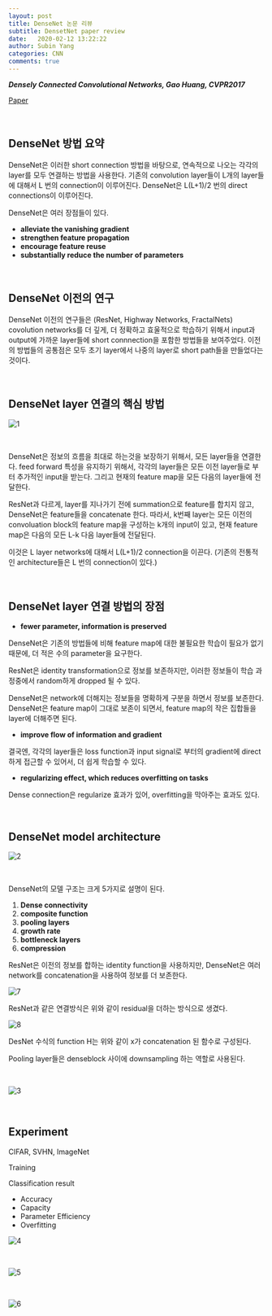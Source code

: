 ```yaml
---
layout: post
title: DenseNet 논문 리뷰
subtitle: DensetNet paper review
date:   2020-02-12 13:22:22
author: Subin Yang
categories: CNN
comments: true
---
```


<strong><em>Densely Connected Convolutional Networks, Gao Huang, CVPR2017</em></strong>

[Paper](https://arxiv.org/abs/1608.06993)

<br>

<h2>DenseNet 방법 요약</h2>

DenseNet은 이러한 short connection 방법을 바탕으로, 연속적으로 나오는 각각의 layer를 모두 연결하는 방법을 사용한다. 기존의 convolution layer들이 L개의 layer들에 대해서 L 번의 connection이 이루어진다. DenseNet은 L(L+1)/2 번의 direct connections이 이루어진다.

DenseNet은 여러 장점들이 있다.

- <strong>alleviate the vanishing gradient</strong>
- <strong>strengthen feature propagation</strong>
- <strong>encourage feature reuse</strong>
- <strong>substantially reduce the number of parameters</strong>

<br>

<h2>DenseNet 이전의 연구</h2>

DenseNet 이전의 연구들은 (ResNet, Highway Networks, FractalNets) covolution networks를 더 깊게, 더 정확하고 효울적으로 학습하기 위해서 input과 output에 가까운 layer들에 short connnection을 포함한 방법들을 보여주었다. 이전의 방법들의 공통점은 모두 초기 layer에서 나중의 layer로 short path들을 만들었다는 것이다.

<br>

<h2>DenseNet layer 연결의 핵심 방법</h2>

![1](https://user-images.githubusercontent.com/37301677/78472346-edee0e80-7772-11ea-8767-8061389f8658.PNG)

<br>

DenseNet은 정보의 흐름을 최대로 하는것을 보장하기 위해서, 모든 layer들을 연결한다. feed forward 특성을 유지하기 위해서, 각각의 layer들은 모든 이전 layer들로 부터 추가적인 input을 받는다. 그리고 현재의 feature map을 모든 다음의 layer들에 전달한다.

ResNet과 다르게, layer를 지나가기 전에 summation으로 feature를 합치지 않고, DenseNet은 feature들을 concatenate 한다. 따라서, k번째 layer는 모든 이전의 convoluation block의 feature map을 구성하는 k개의 input이 있고, 현재 feature map은 다음의 모든 L-k 다음 layer들에 전달된다.

이것은 L layer networks에 대해서 L(L+1)/2 connection을 이끈다. (기존의 전통적인 architecture들은 L 번의 connection이 있다.)

<br>

<h2>DenseNet layer 연결 방법의 장점</h2>

- <strong>fewer parameter, information is preserved</strong>

DenseNet은 기존의 방법들에 비해 feature map에 대한 불필요한 학습이 필요가 없기 때문에, 더 적은 수의 parameter을 요구한다.

ResNet은 identity transformation으로 정보를 보존하지만, 이러한 정보들이 학습 과정중에서 random하게 dropped 될 수 있다. 

DenseNet은 network에 더해지는 정보들을 명확하게 구분을 하면서 정보를 보존한다. DenseNet은 feature map이 그대로 보존이 되면서, feature map의 작은 집합들을 layer에 더해주면 된다.

- <strong>improve flow of information and gradient</strong>

결국엔, 각각의 layer들은 loss function과 input signal로 부터의 gradient에 direct하게 접근할 수 있어서, 더 쉽게 학습할 수 있다.

- <strong>regularizing effect, which reduces overfitting on tasks</strong>

Dense connection은 regularize 효과가 있어, overfitting을 막아주는 효과도 있다.

<br>

<h2>DenseNet model architecture</h2>

![2](https://user-images.githubusercontent.com/37301677/78472347-ef1f3b80-7772-11ea-92e0-3095e8d6883b.PNG)

<br>

DenseNet의 모델 구조는 크게 5가지로 설명이 된다.

1. <strong>Dense connectivity</strong>
2. <strong>composite function</strong>
3. <strong>pooling layers</strong>
4. <strong>growth rate</strong>
5. <strong>bottleneck layers</strong>
6. <strong>compression</strong>

ResNet은 이전의 정보를 합하는 identity function을 사용하지만, DenseNet은 여러 network를 concatenation을 사용하여 정보를 더 보존한다.

![7](https://user-images.githubusercontent.com/37301677/78472447-cea3b100-7773-11ea-8ce6-fc85057d54ba.PNG)

ResNet과 같은 연결방식은 위와 같이 residual을 더하는 방식으로 생겼다.

![8](https://user-images.githubusercontent.com/37301677/78472448-cfd4de00-7773-11ea-9460-5713f2499f87.PNG)

DesNet 수식의 function H는 위와 같이 x가 concatenation 된 함수로 구성된다.

Pooling layer들은 denseblock 사이에 downsampling 하는 역할로 사용된다.

<br>

![3](https://user-images.githubusercontent.com/37301677/78472348-f0e8ff00-7772-11ea-8ac7-4d51242c07a2.PNG)

<br>

<h2>Experiment</h2>

CIFAR, SVHN, ImageNet

Training

Classification result

- Accuracy
- Capacity
- Parameter Efficiency
- Overfitting

![4](https://user-images.githubusercontent.com/37301677/78472349-f0e8ff00-7772-11ea-9c49-43126d8853c9.PNG)

<br>

![5](https://user-images.githubusercontent.com/37301677/78472350-f1819580-7772-11ea-8ed9-cf7fa7a03392.PNG)

<br>

![6](https://user-images.githubusercontent.com/37301677/78472387-36a5c780-7773-11ea-92af-79ed6efc122d.PNG)



<br>